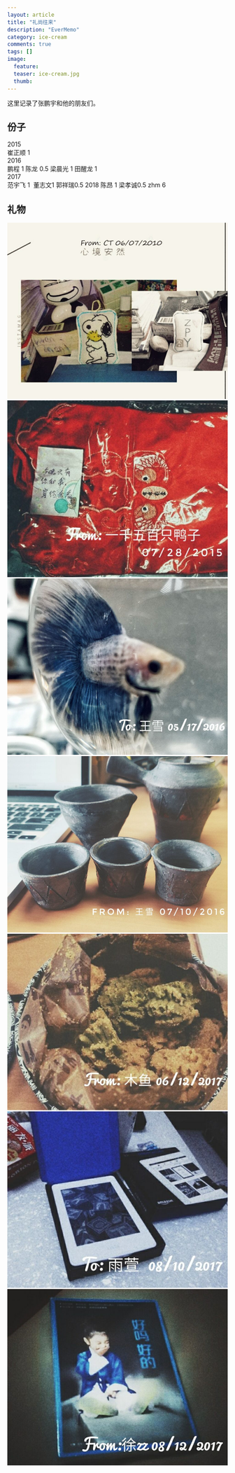 ```yaml
---
layout: article
title: "礼尚往来"
description: "EverMemo"
category: ice-cream
comments: true
tags: []
image:
  feature:
  teaser: ice-cream.jpg
  thumb:
---
```


这里记录了张鹏宇和他的朋友们。



## 份子
2015  
崔正顺 1  
2016  
鹏程 1 陈龙 0.5 梁晨光 1 田醒龙 1  
2017  
范宇飞 1  董志文1 郭祥瑞0.5
2018
陈昂 1 梁孝诚0.5  zhm 6



## 礼物
![](/blog/礼尚往来/1.jpg)  
![](/blog/礼尚往来/2.jpg)
![](/blog/礼尚往来/3.jpg)
![](/blog/礼尚往来/4.jpg)
![](/blog/礼尚往来/5.jpg)
![](/blog/礼尚往来/6.jpg)
![](/blog/礼尚往来/7.jpg)
